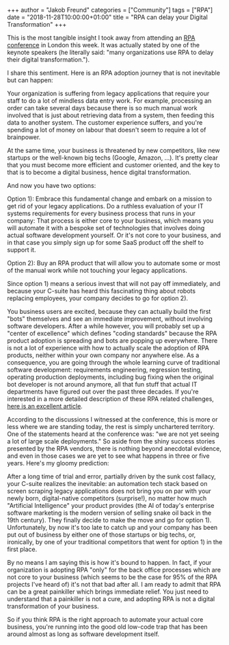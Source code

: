 +++
author = "Jakob Freund"
categories = ["Community"]
tags = ["RPA"]
date = "2018-11-28T10:00:00+01:00"
title = "RPA can delay your Digital Transformation"
+++

This is the most tangible insight I took away from attending an [RPA conference](https://www.rpaandaisummit.com/) in London this week. It was actually stated by one of the keynote speakers (he literally said: "many organizations use RPA to delay their digital transformation.").

I share this sentiment. Here is an RPA adoption journey that is not inevitable but can happen:

<!--more-->

Your organization is suffering from legacy applications that require your staff to do a lot of mindless data entry work. For example, processing an order can take several days because there is so much manual work involved that is just about retrieving data from a system, then feeding this data to another system. The customer experience suffers, and you're spending a lot of money on labour that doesn't seem to require a lot of brainpower. 

At the same time, your business is threatened by new competitors, like new startups or the well-known big techs (Google, Amazon, ...). It's pretty clear that you must become more efficient and customer oriented, and the key to that is to become a digital business, hence digital transformation. 

And now you have two options: 

Option 1): Embrace this fundamental change and embark on a mission to get rid of your legacy applications. Do a ruthless evaluation of your IT systems requirements for every business process that runs in your company: That process is either core to your business, which means you will automate it with a bespoke set of technologies that involves doing actual software development yourself. Or it's not core to your business, and in that case you simply sign up for some SaaS product off the shelf to support it. 

Option 2): Buy an RPA product that will allow you to automate some or most of the manual work while not touching your legacy applications. 

Since option 1) means a serious invest that will not pay off immediately, and because your C-suite has heard this fascinating thing about robots replacing employees, your company decides to go for option 2).

You business users are excited, because they can actually build the first "bots" themselves and see an immediate improvement, without involving software developers. After a while however, you will probably set up a "center of excellence" which defines "coding standards" because the RPA product adoption is spreading and bots are popping up everywhere. There is not a lot of experience with how to actually scale the adoption of RPA products, neither within your own company nor anywhere else. As a consequence, you are going through the whole learning curve of traditional software development: requirements engineering, regression testing, operating production deployments, including bug fixing when the original bot developer is not around anymore, all that fun stuff that actual IT departments have figured out over the past three decades. If you're interested in a more detailed description of these RPA related challenges, [here is an excellent article](https://blog.bernd-ruecker.com/how-to-benefit-from-robotic-process-automation-rpa-9edc04430afa).

According to the discussions I witnessed at the conference, this is more or less where we are standing today, the rest is simply unchartered territory. One of the statements heard at the conference was: "we are not yet seeing a lot of large scale deployments." So aside from the shiny success stories presented by the RPA vendors, there is nothing beyond anecdotal evidence, and even in those cases we are yet to see what happens in three or five years. Here's my gloomy prediction: 

After a long time of trial and error, partially driven by the sunk cost fallacy, your C-suite realizes the inevitable: an automation tech stack based on screen scraping legacy applications does not bring you on par with your newly born, digital-native competitors (surprise!), no matter how much "Artificial Intelligence" your product provides (the AI of today's enterprise software marketing is the modern version of selling snake oil back in the 19th century). They finally decide to make the move and go for option 1). Unfortunately, by now it's too late to catch up and your company has been put out of business by either one of those startups or big techs, or, ironically, by one of your traditional competitors that went for option 1) in the first place. 

By no means I am saying this is how it's bound to happen. In fact, if your organization is adopting RPA "only" for the back office processes which are not core to your business (which seems to be the case for 95% of the RPA projects I've heard of) it's not that bad after all. I am ready to admit that RPA can be a great painkiller which brings immediate relief. You just need to understand that a painkiller is not a cure, and adopting RPA is not a digital transformation of your business. 

So if you think RPA is the right approach to automate your actual core business, you're running into the good old low-code trap that has been around almost as long as software development itself. 